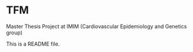 # TFM
Master Thesis Project at IMIM (Cardiovascular Epidemiology and Genetics group)

This is a README file.
